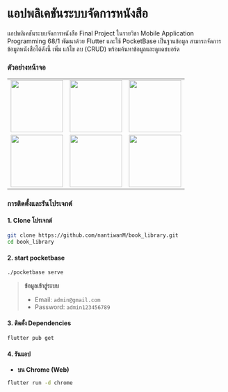 # แอปพลิเคชันระบบจัดการหนังสือ
แอปพลิเคชันระบบจัดการหนังสือ Final Project ในรายวิชา Mobile Application Programming 68/1 พัฒนาด้วย Flutter และใช้ PocketBase เป็นฐานข้อมูล สามารถจัดการข้อมูลหนังสือได้ดังนี้ เพิ่ม แก้ไข ลบ (CRUD) พร้อมค้นหาข้อมูลและดูแดชบอร์ด

### ตัวอย่างหน้าจอ

<table align="center">
  <tr>
    <td><img src="https://github.com/user-attachments/assets/dfdca3c9-1748-46ae-aab7-a36173f7d01c" width="120"/></td>
    <td><img src="https://github.com/user-attachments/assets/c67db6ab-f90b-44d0-a4c0-6c82738af1dc" width="120"/></td>
    <td><img src="https://github.com/user-attachments/assets/830d7126-8132-4dfa-afb7-be56075c2437" width="120"/></td>
  </tr>
  <tr>
    <td><img src="https://github.com/user-attachments/assets/370e8466-3295-4596-9e12-cd2510d2f6f0" width="120"/></td>
    <td><img src="https://github.com/user-attachments/assets/ba99195b-39a9-4c20-9309-38f74427f4e0" width="120"/></td>
    <td><img src="https://github.com/user-attachments/assets/5beef062-0e97-447c-b02a-32e2204a20c3" width="120"/></td>
  </tr>
</table>

### การติดตั้งและรันโปรเจกต์

#### 1. Clone โปรเจกต์
```bash
git clone https://github.com/nantiwanM/book_library.git
cd book_library
````

#### 2. start pocketbase 

```bash
./pocketbase serve
```
> **ข้อมูลเข้าสู่ระบบ**
>
> * Email: `admin@gmail.com`
> * Password: `admin123456789`

#### 3. ติดตั้ง Dependencies

```bash
flutter pub get
```

#### 4. รันแอป

* **บน Chrome (Web)**

```bash
flutter run -d chrome
```
